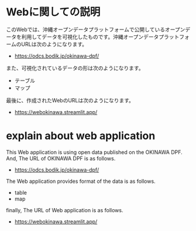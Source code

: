 # Webに関しての説明
このWebでは、沖縄オープンデータプラットフォームで公開しているオープンデータを利用してデータを可視化したものです。沖縄オープンデータプラットフォームのURLは次のようになります。
- https://odcs.bodik.jp/okinawa-dpf/

また、可視化されているデータの形は次のようになります。
- テーブル
- マップ

最後に、作成されたWebのURLは次のようになります。
- https://webokinawa.streamlit.app/

# explain about web application
This Web application is using open data published on the OKINAWA DPF. And, The URL of OKINAWA DPF is as follows.
- https://odcs.bodik.jp/okinawa-dpf/

The Web application provides format of the data is as follows.
- table
- map

finally, The URL of Web application is as follows.
- https://webokinawa.streamlit.app/